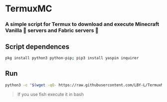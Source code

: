 # TermuxMC
### A simple script for Termux to download and execute Minecraft Vanilla 🧨 servers and Fabric servers 🎇


## Script dependences
```bash
pkg install python3 python-pip; pip3 install yaspin inquirer
```

## Run
```bash
python3 -c "$(wget -qO- https://raw.githubusercontent.com/LBY-L/TermuxMC/main/TermuxMC)" 
```
> If you use fish execute it in bash

